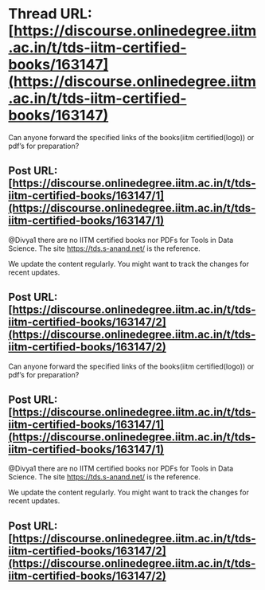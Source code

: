 # Thread URL: [https://discourse.onlinedegree.iitm.ac.in/t/tds-iitm-certified-books/163147](https://discourse.onlinedegree.iitm.ac.in/t/tds-iitm-certified-books/163147)

Can anyone forward the specified links of the books(iitm certified(logo)) or pdf’s for preparation?

Post URL: [https://discourse.onlinedegree.iitm.ac.in/t/tds-iitm-certified-books/163147/1](https://discourse.onlinedegree.iitm.ac.in/t/tds-iitm-certified-books/163147/1)
---
@Divya1 there are no IITM certified books nor PDFs for Tools in Data Science. The site https://tds.s-anand.net/ is the reference.

We update the content regularly. You might want to track the changes for recent updates.

Post URL: [https://discourse.onlinedegree.iitm.ac.in/t/tds-iitm-certified-books/163147/2](https://discourse.onlinedegree.iitm.ac.in/t/tds-iitm-certified-books/163147/2)
---
Can anyone forward the specified links of the books(iitm certified(logo)) or pdf’s for preparation?

Post URL: [https://discourse.onlinedegree.iitm.ac.in/t/tds-iitm-certified-books/163147/1](https://discourse.onlinedegree.iitm.ac.in/t/tds-iitm-certified-books/163147/1)
---
@Divya1 there are no IITM certified books nor PDFs for Tools in Data Science. The site https://tds.s-anand.net/ is the reference.

We update the content regularly. You might want to track the changes for recent updates.

Post URL: [https://discourse.onlinedegree.iitm.ac.in/t/tds-iitm-certified-books/163147/2](https://discourse.onlinedegree.iitm.ac.in/t/tds-iitm-certified-books/163147/2)
---
